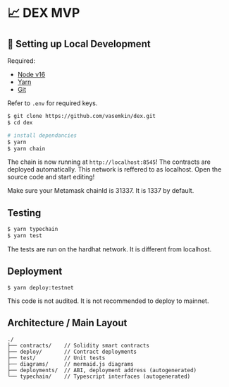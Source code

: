 # 📈 DEX MVP

## 🔧 Setting up Local Development

Required:

- [Node v16](https://nodejs.org/download/release/latest-v16.x/)
- [Yarn](https://classic.yarnpkg.com/en/docs/install/)
- [Git](https://git-scm.com/downloads)

Refer to `.env` for required keys.

```bash
$ git clone https://github.com/vasemkin/dex.git
$ cd dex

# install dependancies
$ yarn
$ yarn chain
```

The chain is now running at `http://localhost:8545`!
The contracts are deployed automatically.
This network is reffered to as localhost.
Open the source code and start editing!

Make sure your Metamask chainId is 31337. It is 1337 by default.

## Testing

```bash
$ yarn typechain
$ yarn test
```

The tests are run on the hardhat network. It is different from localhost.

## Deployment

```
$ yarn deploy:testnet
```

This code is not audited. It is not recommended to deploy to mainnet.

## Architecture / Main Layout

```
./
├── contracts/    // Solidity smart contracts
├── deploy/       // Contract deployments
├── test/         // Unit tests
├── diagrams/     // mermaid.js diagrams
├── deployments/  // ABI, deployment address (autogenerated)
└── typechain/    // Typescript interfaces (autogenerated)
```
